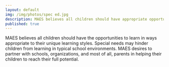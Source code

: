 ```yaml
---
layout: default
img: /img/photos/spec ed.jpg
description: MAES believes all children should have appropriate opportunities to learn.
published: true
---
```


MAES believes all children should have the opportunities to learn in ways appropriate to their unique learning styles. Special needs may hinder children from learning in typical school environments. MAES desires to partner with schools, organizations, and most of all, parents in helping their children to reach their full potential.